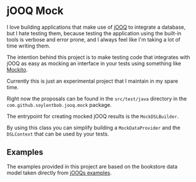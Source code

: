# jOOQ Mock


I love building applications that make use of [jOOQ](https://github.com/jOOQ/jOOQ/) to integrate a database, but I hate testing them, because testing the application using the built-in tools is verbose and error prone, and I always feel like I'm taking a lot of time writing them.

The intention behind this project is to make testing code that integrates with jOOQ as easy as mocking an interface in your tests using something like [Mockito](https://site.mockito.org/).

Currently this is just an experimental project that I maintain in my spare time.

Right now the proposals can be found in the `src/test/java` directory in the `com.github.soylentbob.jooq.mock` package.

The entrypoint for creating mocked jOOQ results is the `MockDSLBuilder`.

By using this class you can simplify building a `MockDataProvider` and the `DSLContext` that can be used by your tests.

## Examples

The examples provided in this project are based on the bookstore data model taken directly from [jOOQs examples](https://github.com/jOOQ/jOOQ/tree/master/jOOQ-examples/jOOQ-kotlin-example/src/main/java/org/jooq/example/db/h2).